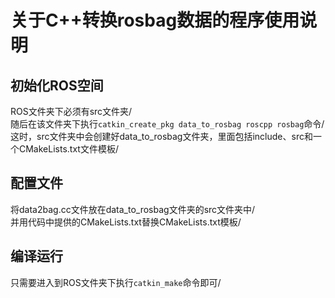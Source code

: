 关于C++转换rosbag数据的程序使用说明
====

## 初始化ROS空间
ROS文件夹下必须有src文件夹/<br>
随后在该文件夹下执行`catkin_create_pkg data_to_rosbag roscpp rosbag`命令/<br>
这时，src文件夹中会创建好data_to_rosbag文件夹，里面包括include、src和一个CMakeLists.txt文件模板/<br>
## 配置文件
将data2bag.cc文件放在data_to_rosbag文件夹的src文件夹中/<br>
并用代码中提供的CMakeLists.txt替换CMakeLists.txt模板/<br>
## 编译运行
只需要进入到ROS文件夹下执行`catkin_make`命令即可/<br>